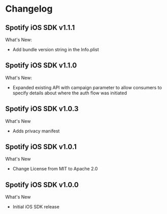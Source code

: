 # Changelog

## Spotify iOS SDK v1.1.1

What's New:

- Add bundle version string in the Info.plist

## Spotify iOS SDK v1.1.0

What's New:

- Expanded existing API with campaign parameter to allow consumers to specify details about where the auth flow was initiated

## Spotify iOS SDK v1.0.3

What's New

- Adds privacy manifest

## Spotify iOS SDK v1.0.1

What's New

- Change License from MIT to Apache 2.0

## Spotify iOS SDK v1.0.0

What's New

- Initial iOS SDK release